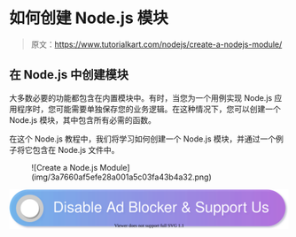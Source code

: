 # 如何创建 Node.js 模块

> 原文：<https://www.tutorialkart.com/nodejs/create-a-nodejs-module/>

## 在 Node.js 中创建模块

大多数必要的功能都包含在内置模块中。有时，当您为一个用例实现 Node.js 应用程序时，您可能需要单独保存您的业务逻辑。在这种情况下，您可以创建一个 Node.js 模块，其中包含所有必需的函数。

在这个 Node.js 教程中，我们将学习如何创建一个 Node.js 模块，并通过一个例子将它包含在 Node.js 文件中。

<figure class="aligncenter">![Create a Node.js Module](img/3a7660af5efe28a001a5c03fa43b4a32.png)</figure>

[![](img/925da31b32d6bc3827932f6c8afb11bb.png)](https://www.tutorialkart.com/)